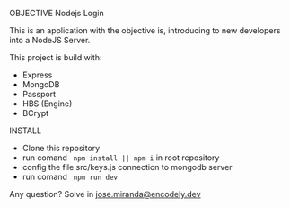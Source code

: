 OBJECTIVE
Nodejs Login

This is an application with the objective is, introducing to new developers into a NodeJS Server.

This project is build with:
  - Express
  - MongoDB
  - Passport
  - HBS (Engine)
  - BCrypt

INSTALL
  * Clone this repository
  * run comand <code> npm install || npm i</code> in root repository
  * config the file src/keys.js connection to mongodb server
  * run comand <code> npm run dev</code>
  
Any question? Solve in jose.miranda@encodely.dev
